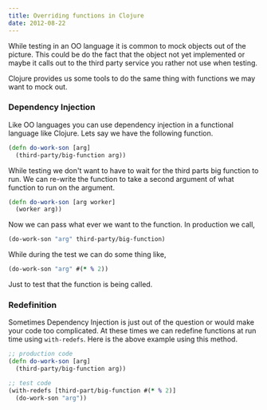 ```yaml
---
title: Overriding functions in Clojure
date: 2012-08-22
---
```

While testing in an OO language it is common to mock objects out of the
picture.  This could be do the fact that the object not yet implemented or
maybe it calls out to the third party service you rather not use when testing.

Clojure provides us some tools to do the same thing with functions we may want
to mock out.

### Dependency Injection

Like OO languages you can use dependency injection in a functional language like
Clojure. Lets say we have the following function.

```clojure
(defn do-work-son [arg]
  (third-party/big-function arg))
```

While testing we don't want to have to wait for the third parts big function to
run. We can re-write the function to take a second argument of what function to
run on the argument.

```clojure
(defn do-work-son [arg worker]
  (worker arg))
```

Now we can pass what ever we want to the function.  In production we call,

```clojure
(do-work-son "arg" third-party/big-function) 
```

While during the test we can do some thing like,

```clojure
(do-work-son "arg" #(* % 2))
```

Just to test that the function is being called.

### Redefinition

Sometimes Dependency Injection is just out of the question or would make your
code too complicated.  At these times we can redefine functions at run time
using `with-redefs`.  Here is the above example using this method.

```clojure
;; production code
(defn do-work-son [arg]
  (third-party/big-function arg))

;; test code
(with-redefs [third-part/big-function #(* % 2)]
  (do-work-son "arg"))
```
